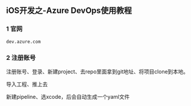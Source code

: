 ## iOS开发之-Azure DevOps使用教程

### 1 官网

`dev.azure.com`

### 2 注册账号

注册账号、登录、新建project、去repo里面拿到git地址、将项目clone到本地。

导入工程、推上去

新建pipeline、选xcode，后会自动生成一个yaml文件



